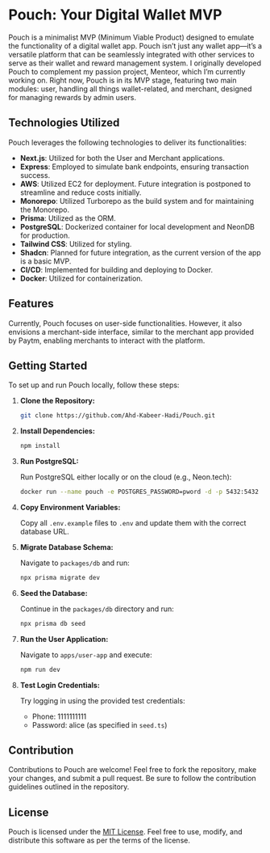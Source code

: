 # Pouch: Your Digital Wallet MVP

Pouch is a minimalist MVP (Minimum Viable Product) designed to emulate the functionality of a digital wallet app. Pouch isn’t just any wallet app—it’s a versatile platform that can be seamlessly integrated with other services to serve as their wallet and reward management system. I originally developed Pouch to complement my passion project, Menteor, which I’m currently working on. Right now, Pouch is in its MVP stage, featuring two main modules: user, handling all things wallet-related, and merchant, designed for managing rewards by admin users.

## Technologies Utilized

Pouch leverages the following technologies to deliver its functionalities:

- **Next.js**: Utilized for both the User and Merchant applications.
- **Express**: Employed to simulate bank endpoints, ensuring transaction success.
- **AWS**: Utilized EC2 for deployment. Future integration is postponed to streamline and reduce costs initially.
- **Monorepo**: Utilized Turborepo as the build system and for maintaining the Monorepo.
- **Prisma**: Utilized as the ORM.
- **PostgreSQL**: Dockerized container for local development and NeonDB for production.
- **Tailwind CSS**: Utilized for styling.
- **Shadcn**: Planned for future integration, as the current version of the app is a basic MVP.
- **CI/CD**: Implemented for building and deploying to Docker.
- **Docker**: Utilized for containerization.

## Features

Currently, Pouch focuses on user-side functionalities. However, it also envisions a merchant-side interface, similar to the merchant app provided by Paytm, enabling merchants to interact with the platform.

## Getting Started

To set up and run Pouch locally, follow these steps:

1. **Clone the Repository:**

   ```bash
   git clone https://github.com/Ahd-Kabeer-Hadi/Pouch.git
   ```

2. **Install Dependencies:**

   ```bash
   npm install
   ```

3. **Run PostgreSQL:**

   Run PostgreSQL either locally or on the cloud (e.g., Neon.tech):

   ```bash
   docker run --name pouch -e POSTGRES_PASSWORD=pword -d -p 5432:5432 postgres
   ```

4. **Copy Environment Variables:**

   Copy all `.env.example` files to `.env` and update them with the correct database URL.

5. **Migrate Database Schema:**

   Navigate to `packages/db` and run:

   ```bash
   npx prisma migrate dev
   ```

6. **Seed the Database:**

   Continue in the `packages/db` directory and run:

   ```bash
   npx prisma db seed
   ```

7. **Run the User Application:**

   Navigate to `apps/user-app` and execute:

   ```bash
   npm run dev
   ```

8. **Test Login Credentials:**

   Try logging in using the provided test credentials:
   - Phone: 1111111111
   - Password: alice (as specified in `seed.ts`)

## Contribution

Contributions to Pouch are welcome! Feel free to fork the repository, make your changes, and submit a pull request. Be sure to follow the contribution guidelines outlined in the repository.

## License

Pouch is licensed under the [MIT License](LICENSE). Feel free to use, modify, and distribute this software as per the terms of the license.


